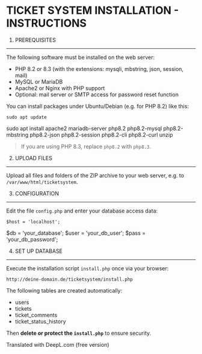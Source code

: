 TICKET SYSTEM INSTALLATION - INSTRUCTIONS
=====================================

1. PREREQUISITES
------------------
The following software must be installed on the web server:

- PHP 8.2 or 8.3 (with the extensions: mysqli, mbstring, json, session, mail)
- MySQL or MariaDB
- Apache2 or Nginx with PHP support
- Optional: mail server or SMTP access for password reset function

You can install packages under Ubuntu/Debian (e.g. for PHP 8.2) like this:

    sudo apt update
 sudo apt install apache2 mariadb-server php8.2 php8.2-mysql php8.2-mbstring php8.2-json php8.2-session php8.2-cli php8.2-curl unzip

> If you are using PHP 8.3, replace `php8.2` with `php8.3`.

2. UPLOAD FILES
--------------------
Upload all files and folders of the ZIP archive to your web server, e.g. to `/var/www/html/ticketsystem`.

3. CONFIGURATION
----------------
Edit the file `config.php` and enter your database access data:

    $host = 'localhost';
 $db = 'your_database';
 $user = 'your_db_user';
 $pass = 'your_db_password';

4. SET UP DATABASE
-----------------------
Execute the installation script `install.php` once via your browser:

    http://deine-domain.de/ticketsystem/install.php

The following tables are created automatically:
- users
- tickets
- ticket_comments
- ticket_status_history

Then **delete or protect the `install.php`** to ensure security.

Translated with DeepL.com (free version)
